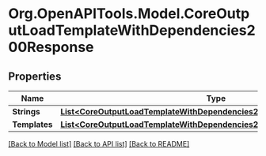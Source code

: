 # Org.OpenAPITools.Model.CoreOutputLoadTemplateWithDependencies200Response

## Properties

Name | Type | Description | Notes
------------ | ------------- | ------------- | -------------
**Strings** | [**List&lt;CoreOutputLoadTemplateWithDependencies200ResponseStringsInner&gt;**](CoreOutputLoadTemplateWithDependencies200ResponseStringsInner.md) |  | 
**Templates** | [**List&lt;CoreOutputLoadTemplateWithDependencies200ResponseTemplatesInner&gt;**](CoreOutputLoadTemplateWithDependencies200ResponseTemplatesInner.md) |  | 

[[Back to Model list]](../README.md#documentation-for-models) [[Back to API list]](../README.md#documentation-for-api-endpoints) [[Back to README]](../README.md)

